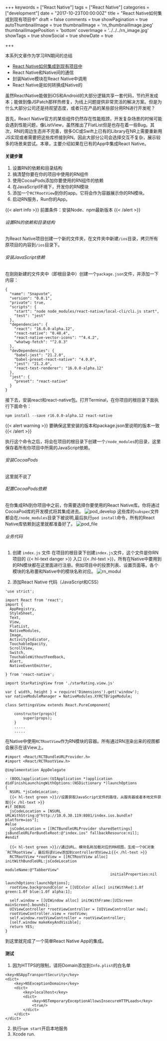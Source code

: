 +++
keywords = ["React Native"]
tags = ["React Native"]
categories = ["development"]
date = "2017-10-23T00:00:00Z"
title = "React Native如何集成到现有项目中"
draft = false
comments = true
showPagination = true
autoThumbnailImage = true
thumbnailImage = 'rn_thumbnailImage.jpeg'
thumbnailImagePosition = 'bottom'
coverImage = '../../../rn_image.jpg'
showTags = true
showSocial = true
showDate = true

+++


本系列文章作为学习RN期间的总结

- [React Native如何集成到现有项目中](https://linkrober.github.io/bookshelf/2017/10/react-native%E5%A6%82%E4%BD%95%E9%9B%86%E6%88%90%E5%88%B0%E7%8E%B0%E6%9C%89%E9%A1%B9%E7%9B%AE%E4%B8%AD/)
- React Native和Native间的通信
- 封装Native模块在React Native中调用
- React Native是如何转换成Native的



<!--more-->


虽然ReactNative能做到iOS和Android的大部分逻辑共享一套代码，节约开发成本；能做到像JSPatch那样热修复，为线上问题提供非常灵活的解决方案。但是为什么大部分公司还是持观望态度，或者只在产品的某些部分用RN进行开发呢？

首先，React Native官方的某些组件仍然存在性能瓶颈，开发复杂场景的时候可能会遇到性能问题，像ListView，虽然推出了FlatList但是也存在着一些Bug。其次，RN的周边生态并不完善，很多OC或Swift上已有的Library在NR上需要重新用JS实现或者需要把这些库桥接到RN。因此大部分公司会选择交互不复杂，展示较多的场景来尝试。本章，主要介绍如果在已有的App中集成React Native。


#### 关键步骤
1. 设置RN的依赖和目录结构
2. 搞清楚你要在你的项目中使用的RN组件
3. 使用CocoaPods添加你要使用的RN组件的依赖
4. 在JavaScript环境下，开发你的RN模块
5. 添加一个`RCTRootView`到你的app。它将会作为容器展示你的RN模块。
6. 启动RN服务，Run你的App。

{{< alert info >}}
前置条件：安装Node、npm最新版本
{{< /alert >}}

###### 设置RN的依赖和目录结构
为React Native项目创建一个新的文件夹，在文件夹中新建`/ios`目录，拷贝所有原项目的内容到`/ios`目录下。

###### 安装JavaScript依赖
在刚刚新建的文件夹中（即根目录中）创建一个`package.json`文件，并添加一下内容：
```
{
  "name": "Snapvote",
  "version": "0.0.1",
  "private": true,
  "scripts": {
    "start": "node node_modules/react-native/local-cli/cli.js start",
    "test": "jest"
  },
  "dependencies": {
    "react": "16.0.0-alpha.12",
    "react-native": "0.48.4",
    "react-native-vector-icons": "^4.4.2",
    "whatwg-fetch": "^2.0.3"
  },
  "devDependencies": {
    "babel-jest": "21.2.0",
    "babel-preset-react-native": "4.0.0",
    "jest": "21.2.0",
    "react-test-renderer": "16.0.0-alpha.12"
  },
  "jest": {
    "preset": "react-native"
  }
}
```
接下去，安装react和react-native包。打开Terminal，在你项目的根目录下面执行下面命令：
```
npm install --save r16.0.0-alpha.12 react-native
```

{{< alert warning >}}
要确保这里安装的版本和package.json里说明的版本一致
{{< /alert >}}

执行这个命令之后，将会在项目的根目录下创建一个`/node_modules`的目录，这里保存着所有你项目中所需的JavaScript依赖。

###### 安装CocoaPods

这里就不说了

###### 配置CocoaPods依赖
在你集成RN到你项目中之前，你需要选择你要使用的React Native库。你将通过CocoaPod库的开发模式将其集成进去。
![pod_develop](../../../pod_develop.png)
这些库的`subspec`文件都会在`/node_modules`目录下被说明,最后执行`pod install`命令，所有的React Native库依赖到这里就都准备好了。
![pod_file](../../../pod_file.png)

###### 业务代码
1. 创建 `index.js` 文件
在项目的根目录下创建`index.js`文件，这个文件是你RN项目的
{{< hl-text danger >}}
入口
{{< /hl-text >}}，所有在Native中要用到的RN模块都在这里面进行注册。例如项目中的投票列表、设置页面等。各个模块的名称要和Native中的模块名称对应。
![rn_modul](../../../rn_modul.png)

2. 添加React Native 代码（JavaScript和CSS）

```
'use strict';

import React from 'react';
import {
  AppRegistry,
  StyleSheet,
  Text,
  View,
  FlatList,
  NativeModules,
  Image,
  ActivityIndicator,
  TouchableOpacity,
  ScrollView,
  Switch,
  TouchableWithoutFeedback,
  Alert,
  NativeEventEmitter,
  
} from 'react-native';

import StarRatingView from './starRating.view.js'

var { width, height } = require('Dimensions').get('window');
var nativeModuleManager = NativeModules.XYRCTBrigeModule;

class SettingsView extends React.PureComponent{

    constructor(props){
        super(props);
    }
    .....
    .....
```
在Native中使用`RCTRootView`作为RN模块的容器。所有通过RN渲染出来的视图都会展示在该View上。

```
#import <React/RCTBundleURLProvider.h>
#import <React/RCTRootView.h>

@implementation AppDelegate

- (BOOL)application:(UIApplication *)application didFinishLaunchingWithOptions:(NSDictionary *)launchOptions
{
  NSURL *jsCodeLocation;
  {{< hl-text green >}}//设置获取JavaScript文件的路径，从服务器或者本地文件获取{{< /hl-text >}}
#if DEBUG
  jsCodeLocation = [NSURL URLWithString:@"http://10.0.30.119:8081/index.ios.bundle?platform=ios"];
#else
  jsCodeLocation = [[RCTBundleURLProvider sharedSettings] jsBundleURLForBundleRoot:@"index.ios" fallbackResource:nil];
#endif
  
  {{< hl-text green >}}//通过URL、模块名称加载对应的RN视图，生成一个OC对象`RCTRootView`，最后将该View添加到controller的View上{{< /hl-text >}}
  RCTRootView *rootView = [[RCTRootView alloc] initWithBundleURL:jsCodeLocation
                                                      moduleName:@"TabberView"
                                               initialProperties:nil
                                                   launchOptions:launchOptions];
  rootView.backgroundColor = [[UIColor alloc] initWithRed:1.0f green:1.0f blue:1.0f alpha:1];
  
  self.window = [[UIWindow alloc] initWithFrame:[UIScreen mainScreen].bounds];
  UIViewController *rootViewController = [UIViewController new];
  rootViewController.view = rootView;
  self.window.rootViewController = rootViewController;
  [self.window makeKeyAndVisible];
  return YES;
}
```
到这里就完成了一个简单React Native App的集成。

#### 测试
1. 因为HTTPS的限制，请将Domain添加到`Info.plist`的白名单
```
<key>NSAppTransportSecurity</key>
<dict>
    <key>NSExceptionDomains</key>
    <dict>
        <key>localhost</key>
        <dict>
            <key>NSTemporaryExceptionAllowsInsecureHTTPLoads</key>
            <true/>
        </dict>
    </dict>
</dict>
```
2. 执行`npm start`开启本地服务
3. Xcode run.
